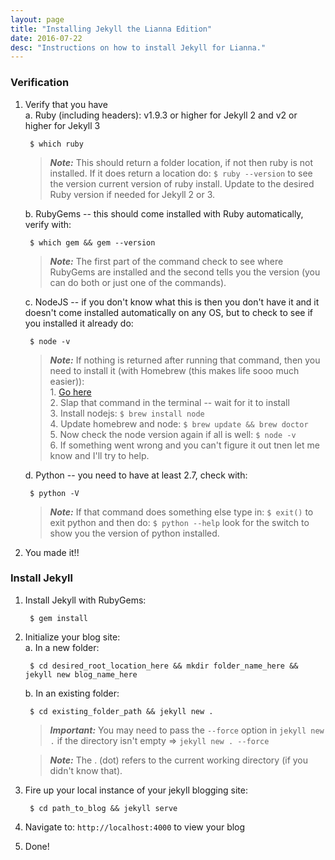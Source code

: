 ```yaml
---
layout: page
title: "Installing Jekyll the Lianna Edition"
date: 2016-07-22
desc: "Instructions on how to install Jekyll for Lianna."
---
```

### Verification

1. Verify that you have  
    a.  Ruby (including headers): v1.9.3 or higher for Jekyll 2 and v2 or higher for Jekyll 3

        $ which ruby

    > **_Note:_** This should return a folder location, if not then ruby is not installed. If it does return a location do: ``` $ ruby --version ``` to see the version current version of ruby install. Update to the desired Ruby version if needed for Jekyll 2 or 3.

    b. RubyGems -- this should come installed with Ruby automatically, verify with:

        $ which gem && gem --version

    > **_Note:_** The first part of the command check to see where RubyGems are installed and the second tells you the version (you can do both or just one of the commands).

    c. NodeJS -- if you don't know what this is then you don't have it and it doesn't come installed automatically on any OS, but to check to see if you installed it already do:

        $ node -v

    > **_Note:_** If nothing is returned after running that command, then you need to install it (with Homebrew (this makes life sooo much easier)):  
        1. [Go here](http://brew.sh/)  
        2. Slap that command in the terminal -- wait for it to install  
        3. Install nodejs: ``` $ brew install node ```  
        4. Update homebrew and node: ``` $ brew update && brew doctor ```  
        5. Now check the node version again if all is well: ``` $ node -v ```  
        6. If something went wrong and you can't figure it out tnen let me know and I'll try to help.
 
    d. Python -- you need to have at least 2.7, check with:

        $ python -V

    > **_Note:_** If that command does something else type in: ``` $ exit() ``` to exit python and then do: ``` $ python --help ``` look for the switch to show you the version of python installed.

2. You made it!!

### Install Jekyll  
1. Install Jekyll with RubyGems:

        $ gem install

2. Initialize your blog site:  
    a. In a new folder:

        $ cd desired_root_location_here && mkdir folder_name_here && jekyll new blog_name_here

    b. In an existing folder:

        $ cd existing_folder_path && jekyll new .

    > **_Important:_** You may need to pass the ```--force``` option in ```jekyll new .``` if the directory isn't empty => ```jekyll new . --force```  

    > **_Note:_** The . (dot) refers to the current working directory (if you didn't know that).

3. Fire up your local instance of your jekyll blogging site:

        $ cd path_to_blog && jekyll serve

4. Navigate to: ```http://localhost:4000``` to view your blog  
5. Done!
